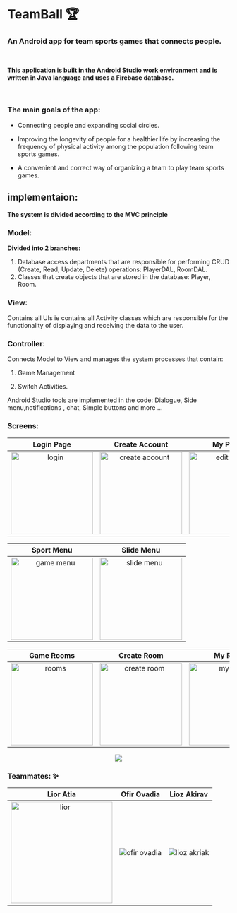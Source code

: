 <h1> TeamBall 🏆</h1>

<h3> An Android app for team sports games that connects people. </h3>
<br>

**This application is built in the Android Studio work environment and is written in Java language and uses a Firebase database.**

<br>

<h3> The main goals of the app: </h3>

- Connecting people and expanding social circles.

- Improving the longevity of people for a healthier life by increasing the frequency of physical activity among the population following team sports games.

- A convenient and correct way of organizing a team to play team sports games.

<h2> implementaion: </h2>

**The system is divided according to the MVC principle**

<h3> Model: </h3>

**Divided into 2 branches:**

1. Database access departments that are responsible for performing CRUD (Create, Read, Update, Delete) operations: PlayerDAL, RoomDAL.
2. Classes that create objects that are stored in the database: Player, Room.

<h3> View: </h3>

Contains all UIs ie contains all Activity classes which are responsible for the functionality of displaying and receiving the data to the user.

<h3> Controller: </h3>

Connects Model to View and manages the system processes that contain:

1. Game Management

2. Switch Activities.

Android Studio tools are implemented in the code: Dialogue, Side menu,notifications , chat, Simple buttons and more ...

<h3> Screens: </h3>

|                                                                Login Page                                                                 |                                                                   Create Account                                                                   |                                                                    My Profile                                                                    |                                                                  Edit Profile                                                                  |
| :---------------------------------------------------------------------------------------------------------------------------------------: | :------------------------------------------------------------------------------------------------------------------------------------------------: | :----------------------------------------------------------------------------------------------------------------------------------------------: | :--------------------------------------------------------------------------------------------------------------------------------------------: |
| <img width="186" alt="login" src="https://user-images.githubusercontent.com/73709686/147588110-4de4ad72-d1d0-49d7-b0d9-6d4497d16cb1.PNG"> | <img width="186" alt="create account" src="https://user-images.githubusercontent.com/73709686/147588285-770dc5ed-14fe-4d0f-8169-641d8a31d7ad.PNG"> | <img width="186" alt="edit profile" src="https://user-images.githubusercontent.com/73709686/147591698-84ebd88d-8aef-4189-9d49-3b7bf7711211.PNG"> | <img width="186" alt="my profile" src="https://user-images.githubusercontent.com/73709686/147591564-9cd4ff06-c13e-4fcc-865a-d4ebf5934dd4.PNG"> |

|                                                                  Sport Menu                                                                   |                                                                   Slide Menu                                                                   |
| :-------------------------------------------------------------------------------------------------------------------------------------------: | :--------------------------------------------------------------------------------------------------------------------------------------------: |
| <img width="186" alt="game menu" src="https://user-images.githubusercontent.com/73709686/147591591-7b9a85cd-f308-4094-a9fd-30afb0cf2be1.PNG"> | <img width="186" alt="slide menu" src="https://user-images.githubusercontent.com/73709686/147594707-aa243ffd-65f3-4519-a94c-7e806f284b12.PNG"> |

|                                                                Game Rooms                                                                 |                                                                   Create Room                                                                   |                                                                   My Room                                                                   |                                                                   Chat                                                                   |
| :---------------------------------------------------------------------------------------------------------------------------------------: | :---------------------------------------------------------------------------------------------------------------------------------------------: | :-----------------------------------------------------------------------------------------------------------------------------------------: | :--------------------------------------------------------------------------------------------------------------------------------------: |
| <img width="186" alt="rooms" src="https://user-images.githubusercontent.com/73709686/147591633-0d330aef-c27e-4fa8-8e6f-cbfbd5ba40c5.PNG"> | <img width="186" alt="create room" src="https://user-images.githubusercontent.com/73709686/147591615-dcff6b37-59d0-45cc-9222-63a3b78667ee.PNG"> | <img width="186" alt="my room" src="https://user-images.githubusercontent.com/73709686/147591662-66b6f98a-655c-4bd6-b7f1-0c3cb48be35d.PNG"> | <img width="186" alt="chat" src="https://user-images.githubusercontent.com/73709686/147591714-0d4e0e7c-5784-4a01-8608-79b24e6c3077.PNG"> |

<p align="center">
<img src="https://i.postimg.cc/SQtq0FLD/pp.jpg" />
</p>

<h3> Teammates: ✨ </h3>

|                                                                 Lior Atia                                                                  |                                                      Ofir Ovadia                                                      |                                                      Lioz Akirav                                                      |
| :----------------------------------------------------------------------------------------------------------------------------------------: | :-------------------------------------------------------------------------------------------------------------------: | :-------------------------------------------------------------------------------------------------------------------: |
| <img width="230px" alt="lior" src="https://user-images.githubusercontent.com/73709686/147595067-1e24da2c-60e1-4cd4-9b8d-c5fc42bf550b.PNG"> | ![ofir ovadia](https://user-images.githubusercontent.com/73709686/147595172-f46d6c55-3a23-46bc-9f2b-a023e8f691d6.png) | ![lioz akriak](https://user-images.githubusercontent.com/73709686/147595777-5e237203-7eee-4c11-b680-edda12b83979.png) |
